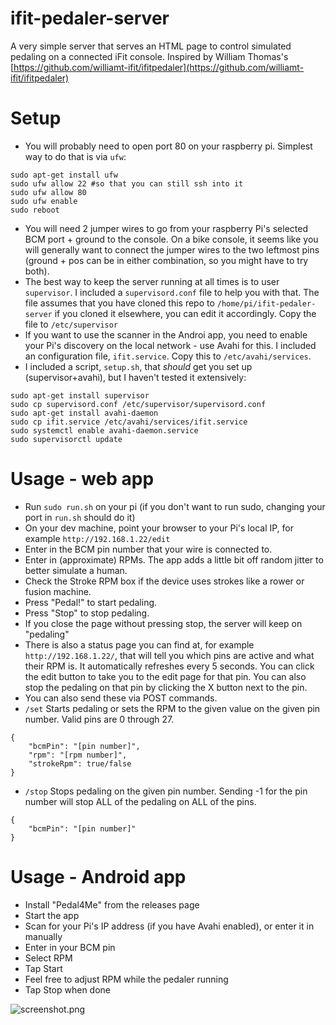 # ifit-pedaler-server

A very simple server that serves an HTML page to control simulated pedaling on a connected iFit console. Inspired by William Thomas's [https://github.com/williamt-ifit/ifitpedaler](https://github.com/williamt-ifit/ifitpedaler)

# Setup

* You will probably need to open port 80 on your raspberry pi. Simplest way to do that is via `ufw`:
```
sudo apt-get install ufw
sudo ufw allow 22 #so that you can still ssh into it
sudo ufw allow 80
sudo ufw enable
sudo reboot
```
* You will need 2 jumper wires to go from your raspberry Pi's selected BCM port + ground to the console. On a bike console, it seems like you will generally want to connect the jumper wires to the two leftmost pins (ground + pos can be in either combination, so you might have to try both).
* The best way to keep the server running at all times is to user `supervisor`. I included a `supervisord.conf` file to help you with that. The file assumes that you have cloned this repo to `/home/pi/ifit-pedaler-server` if you cloned it elsewhere, you can edit it accordingly. Copy the file to `/etc/supervisor`
* If you want to use the scanner in the Androi app, you need to enable your Pi's discovery on the local network - use Avahi for this. I included an configuration file, `ifit.service`. Copy this to `/etc/avahi/services`. 
* I included a script, `setup.sh`, that _should_ get you set up (supervisor+avahi), but I haven't tested it extensively:
```
sudo apt-get install supervisor
sudo cp supervisord.conf /etc/supervisor/supervisord.conf
sudo apt-get install avahi-daemon
sudo cp ifit.service /etc/avahi/services/ifit.service
sudo systemctl enable avahi-daemon.service
sudo supervisorctl update
```


# Usage - web app
* Run `sudo run.sh` on your pi (if you don't want to run sudo, changing your port in `run.sh` should do it)
* On your dev machine, point your browser to your Pi's local IP, for example `http://192.168.1.22/edit`
* Enter in the BCM pin number that your wire is connected to. 
* Enter in (approximate) RPMs. The app adds a little bit off random jitter to better simulate a human. 
* Check the Stroke RPM box if the device uses strokes like a rower or fusion machine. 
* Press "Pedal!" to start pedaling.
* Press "Stop" to stop pedaling.
* If you close the page without pressing stop, the server will keep on "pedaling"
* There is also a status page you can find at, for example `http://192.168.1.22/`, that will tell you which pins are active and what their RPM is. It automatically refreshes every 5 seconds. You can click the edit button to take you to the edit page for that pin. You can also stop the pedaling on that pin by clicking the X button next to the pin. 
* You can also send these via POST commands.
* `/set` Starts pedaling or sets the RPM to the given value on the given pin number. Valid pins are 0 through 27. 
```
{
    "bcmPin": "[pin number]",
    "rpm": "[rpm number]",
    "strokeRpm": true/false
}
```
* `/stop` Stops pedaling on the given pin number. Sending -1 for the pin number will stop ALL of the pedaling on ALL of the pins.
```
{
    "bcmPin": "[pin number]"
}
```

# Usage - Android app
* Install "Pedal4Me" from the releases page
* Start the app
* Scan for your Pi's IP address (if you have Avahi enabled), or enter it in manually
* Enter in your BCM pin
* Select RPM
* Tap Start
* Feel free to adjust RPM while the pedaler running
* Tap Stop when done

![screenshot.png](screenshot.png)
